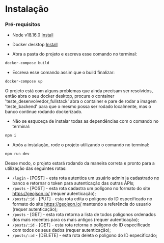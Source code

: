 # Instalação

### Pré-requisitos

- Node v18.16.0 [Install](https://nodejs.org/en/download/releases)
- Docker desktop [Install](https://www.docker.com/products/docker-desktop/)

- Abra a pasta do projeto e escreva esse comando no terminal:

```bash
docker-compose build
```

- Escreva esse comando assim que o build finalizar:

```bash
docker-compose up
```

O projeto está com alguns problemas que ainda precisam ser resolvidos, então abra o seu docker desktop, procure o container 'teste_desenvolvedor_fullstack' abra o container e pare de rodar a imagem 'teste_backend' para que o mesmo possa ser rodado localmente, mas o banco continue rodando dockerizado.

- Não se esquceça de instalar todas as dependências com o comando no terminal:
 
 ```bash
npm i
```

- Após a instalação, rode o projeto utilizando o comando no terminal:


 ```bash
npm run dev
```

Desse modo, o projeto estará rodando da maneira correta e pronto para a utilização das seguintes rotas:

- `/login` - [POST] - esta rota autentica um usuário admin ja cadastrado no banco e retornar o token para autenticação das outras APIs;
- `/posts` - [POST] - esta rota cadastra um polígono no formato do site  https://geojson.io/ (requer autenticação);
- `/posts/:id` - [PUT] - esta rota edita o polígono do ID especificado no formato do site  https://geojson.io/ mantendo a referência do usuario (requer autenticação);
- `/posts` - [GET] - esta rota retorna a lista de todos polígonos ordenados dos mais recentes para os mais antigos (requer autenticação);
- `/posts/:id` - [GET] - esta rota retorna o polígono do ID especificado com todos os seus dados (requer autenticação);
- `/posts/:id` - [DELETE] - esta rota deleta o polígono do ID especificado;

